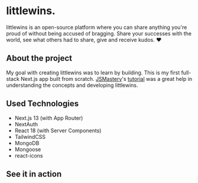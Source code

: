 # littlewins.

littlewins is an open-source platform where you can share anything you're proud of without being accused of bragging.
Share your successes with the world, see what others had to share, give and receive kudos. :heart:

## About the project

My goal with creating littlewins was to learn by building. This is my first full-stack Next.js app built from scratch.
[JSMastery](https://github.com/adrianhajdin)'s [tutorial](https://www.youtube.com/watch?v=wm5gMKuwSYk) was a great help in understanding the concepts and developing littlewins.

## Used Technologies

- Next.js 13 (with App Router)
- NextAuth
- React 18 (with Server Components)
- TailwindCSS
- MongoDB
- Mongoose
- react-icons

## See it in action

